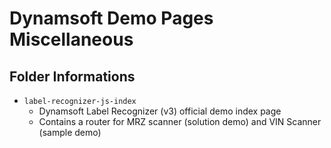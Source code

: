 # Dynamsoft Demo Pages Miscellaneous

## Folder Informations
- `label-recognizer-js-index`
  - Dynamsoft Label Recognizer (v3) official demo index page 
  - Contains a router for MRZ scanner (solution demo) and VIN Scanner (sample demo)
